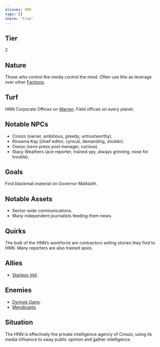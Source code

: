 ```yaml
---
aliases: HNN
tags: []
share: "true"
---
```


## Tier

2

## Nature

Those who control the media control the mind. Often use this as leverage over other [Factions](./index.md).

## Turf

HNN Corporate Offices on [Warren](../Atlas/Procyon/Rin/Warren.md). Field offices on every planet.

## Notable NPCs

- Cinszo (owner, ambitious, greedy, untrustworthy).
- Rinsama Kay (chief editor, cynical, demanding, stickler).
- Ooxoo (xeno press pool manager, curious).
- Stacy Weathers (ace reporter, trained spy, always grinning, nose for trouble).


## Goals

Find blackmail material on Governor Malklaith.

## Notable Assets

- Sector-wide communications.
- Many independent journalists feeding them news.


## Quirks

The bulk of the HNN’s workforce are contractors selling stories they find to HNN. Many reporters are also trained spies.

## Allies

- [Starless Veil](./Starless%20Veil.md).


## Enemies

- [Dyrinek Gang](./Dyrinek%20Gang.md).
- [Mendicants](./Mendicants.md).


## Situation

The HNN is effectively the private intelligence agency of Cinszo, using its media influence to sway public opinion and gather intelligence.
